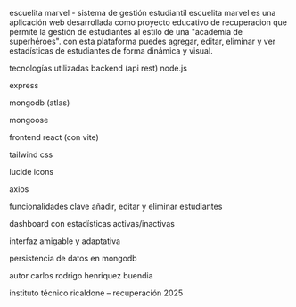 escuelita marvel - sistema de gestión estudiantil
escuelita marvel es una aplicación web desarrollada como proyecto educativo de recuperacion que permite la gestión de estudiantes al estilo de una "academia de superhéroes". con esta plataforma puedes agregar, editar, eliminar y ver estadísticas de estudiantes de forma dinámica y visual.

tecnologías utilizadas
backend (api rest)
node.js

express

mongodb (atlas)

mongoose

frontend
react (con vite)

tailwind css

lucide icons

axios

funcionalidades clave
añadir, editar y eliminar estudiantes

dashboard con estadísticas activas/inactivas

interfaz amigable y adaptativa

persistencia de datos en mongodb

autor
carlos rodrigo henriquez buendia

instituto técnico ricaldone – recuperación 2025
